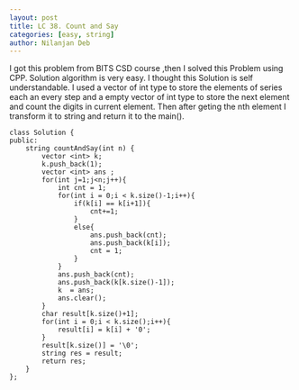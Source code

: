 ```yaml
---
layout: post
title: LC 38. Count and Say
categories: [easy, string]
author: Nilanjan Deb
---
```

I got this problem from BITS CSD course ,then I solved this Problem using CPP.
Solution algorithm is very easy. I thought this Solution is self understandable. I used a vector of int type to store the elements of series each an every step and a empty vector of int type to store the next element and count the digits in current element. Then after geting the nth element I transform it to string and return it to the main().

```
class Solution {
public:
    string countAndSay(int n) {
        vector <int> k;
        k.push_back(1);
        vector <int> ans ;
        for(int j=1;j<n;j++){
            int cnt = 1;
            for(int i = 0;i < k.size()-1;i++){ 
                if(k[i] == k[i+1]){
                    cnt+=1;
                }
                else{
                    ans.push_back(cnt);
                    ans.push_back(k[i]);
                    cnt = 1;
                }
            }
            ans.push_back(cnt);
            ans.push_back(k[k.size()-1]);
            k  = ans;
            ans.clear();
        }
        char result[k.size()+1];
        for(int i = 0;i < k.size();i++){
            result[i] = k[i] + '0';
        }
        result[k.size()] = '\0';
        string res = result;
        return res;
    }
};
```
